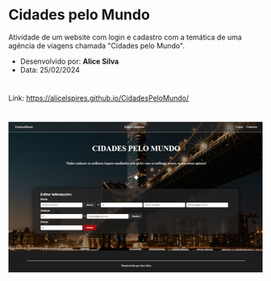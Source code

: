 # Cidades pelo Mundo

<p> Atividade de um website com login e cadastro com a temática de uma agência de viagens chamada "Cidades pelo Mundo". </p>

- Desenvolvido por: **Alice Silva** 
- Data: 25/02/2024
  
#
 Link: https://alicelspires.github.io/CidadesPeloMundo/
#

<img src="./img/SiteCidadesPeloMundo-Ativ-DevWebII-25-02.png" alt="layout Website">
